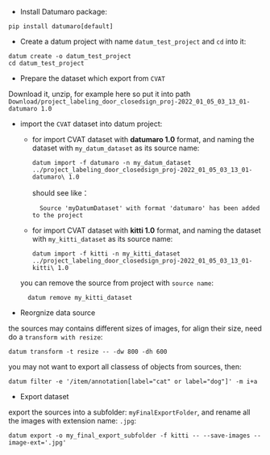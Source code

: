 - Install Datumaro package:

`pip install datumaro[default]`


- Create a datum project with name `datum_test_project` and `cd` into it:


```
datum create -o datum_test_project
cd datum_test_project
```


- Prepare the dataset which export from `CVAT`

 Download it, unzip, for example here so put it into path `Download/project_labeling_door_closedsign_proj-2022_01_05_03_13_01-datumaro 1.0`


- import the `CVAT` dataset into datum project:

    - for import CVAT dataset with  **datumaro 1.0**  format, and naming the dataset with `my_datum_dataset` as its source name:

        `datum import -f datumaro -n my_datum_dataset ../project_labeling_door_closedsign_proj-2022_01_05_03_13_01-datumaro\ 1.0`

        should see like：

            Source 'myDatumDataset' with format 'datumaro' has been added to the project

    - for import CVAT dataset with  **kitti 1.0**  format, and naming the dataset with `my_kitti_dataset` as its source name:
    
        `datum import -f kitti -n my_kitti_dataset ../project_labeling_door_closedsign_proj-2022_01_05_03_13_01-kitti\ 1.0`

    you can remove the source from project with `source name`:

        datum remove my_kitti_dataset



- Reorgnize data source

the sources may contains different sizes of images, for align their size, need do a `transform with resize`:
 
`datum transform -t resize -- -dw 800 -dh 600`

you may not want to export all classess of objects from sources, then:

`datum filter -e '/item/annotation[label="cat" or label="dog"]' -m i+a`

- Export dataset

export the sources into a subfolder: `myFinalExportFolder`, and rename all the images with extension name: `.jpg`:

`datum export -o my_final_export_subfolder -f kitti -- --save-images --image-ext='.jpg'`



